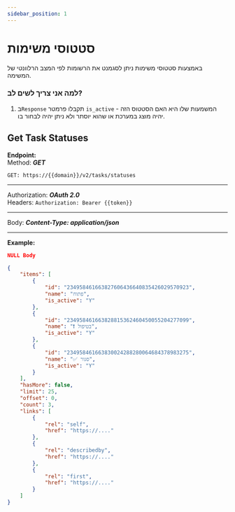 ```yaml
---
sidebar_position: 1
---
```


# סטטוסי משימות
באמצעות סטטוסי משימות ניתן לסגמנט את הרשומות לפי המצב הרלוונטי של המשימה.  


### למה אני צריך לשים לב?
1. ב``Response`` תקבלו פרמטר ``is_active`` - המשמעות שלו היא האם הסטטוס הזה יהיה מוצג במערכת או שהוא יוסתר ולא ניתן יהיה לבחור בו.


<div class="api-docs api-sec">

## Get Task Statuses

**Endpoint:**  
Method: ***GET***
<div class="end-point"><code>GET: https://&#123;&#123;domain&#125;&#125;/v2/tasks/statuses</code></div>

***
Authorization: ***OAuth 2.0***  
Headers: ``Authorization: Bearer {{token}}``
***
Body: ***Content-Type: application/json***

***
**Example:**
```json title="Request - Status Code: 200 OK"
NULL Body
```

```json title="Response"
{
    "items": [
        {
            "id": "234958461663827606436640835426029570923",
            "name": "פתוח",
            "is_active": "Y"
        },
        {
            "id": "234958461663828815362460450055204277099",
            "name": "❗️ בטיפול",
            "is_active": "Y"
        },
        {
            "id": "234958461663830024288280064684378983275",
            "name": "✅ סגור",
            "is_active": "Y"
        }
    ],
    "hasMore": false,
    "limit": 25,
    "offset": 0,
    "count": 3,
    "links": [
        {
            "rel": "self",
            "href": "https://...."
        },
        {
            "rel": "describedby",
            "href": "https://...."
        },
        {
            "rel": "first",
            "href": "https://...."
        }
    ]
}
```
</div>